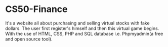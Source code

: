 # CS50-Finance

It's a website all about purchasing and selling virtual stocks with fake dollars. The user first register's himself and then this virtual game begins. With the use of HTML, CSS, PHP and SQL database i.e. Phpmyadmin(a free and open source tool).

